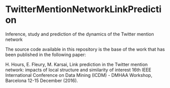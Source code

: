 # TwitterMentionNetworkLinkPrediction
Inference, study and prediction of the dynamics of the Twitter mention network

The source code available in this repository is the base of the work that has been published in the following paper:

H. Hours, E. Fleury, M. Karsai, Link prediction in the Twitter mention network: impacts of local structure and similarity of interest 16th IEEE International Conference on Data Mining  (ICDM) - DMHAA Workshop, Barcelona 12-15 December (2016).

